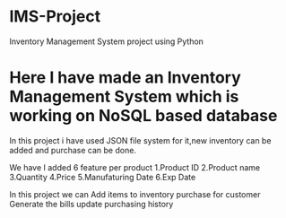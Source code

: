 # IMS-Project
Inventory Management System project using Python

# Here I have made an Inventory Management System which is working on NoSQL based database

In this project i have used JSON file system for it,new inventory can be added and purchase can be done.

We have I added 6 feature per product
1.Product ID
2.Product name
3.Quantity
4.Price
5.Manufaturing Date
6.Exp Date

In this project we can
Add items to inventory
purchase for customer
Generate the bills
update purchasing history 
